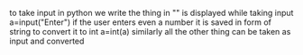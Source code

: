 to take input in python we write the thing in "" is displayed while taking input 
a=input("Enter") 
if the user enters even a number it is saved in form of string to convert it to int 
a=int(a) 
similarly all the other thing can be taken as input and converted
